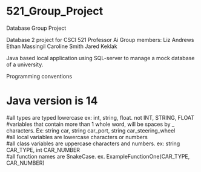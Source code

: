 # 521_Group_Project
Database Group Project

Database 2 project for CSCI 521 Professor Ai
Group members:
Liz Andrews
Ethan Massingil
Caroline Smith
Jared Keklak

Java based local application using SQL-server to manage a mock database of a university.


Programming conventions<br/>
# Java version is 14
#all types are typed lowercase ex: int, string, float. not INT, STRING, FLOAT <br/>
#variables that contain more than 1 whole word, will be spaces by _ characters. Ex: string car, string car_port, string car_steering_wheel<br/>
#all local variables are lowercase characters or numbers<br/>
#all class variables are uppercase characters and numbers. ex: string CAR_TYPE, int CAR_NUMBER<br/>
#all function names are SnakeCase. ex. ExampleFunctionOne(CAR_TYPE, CAR_NUMBER)<br/>
